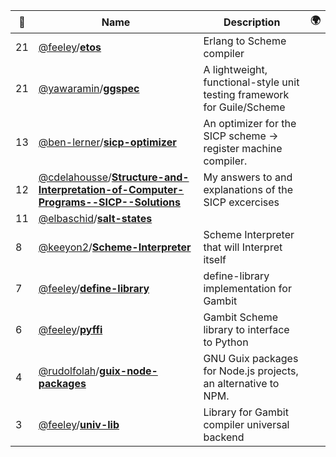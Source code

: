 |:star2: | Name | Description | 🌍|
|---|---|---|---|
|21|[@feeley](https://github.com/feeley)/[**etos**](https://github.com/feeley/etos)|Erlang to Scheme compiler||
|21|[@yawaramin](https://github.com/yawaramin)/[**ggspec**](https://github.com/yawaramin/ggspec)|A lightweight, functional-style unit testing framework for Guile/Scheme||
|13|[@ben-lerner](https://github.com/ben-lerner)/[**sicp-optimizer**](https://github.com/ben-lerner/sicp-optimizer)|An optimizer for the SICP scheme → register machine compiler.||
|12|[@cdelahousse](https://github.com/cdelahousse)/[**Structure-and-Interpretation-of-Computer-Programs--SICP--Solutions**](https://github.com/cdelahousse/Structure-and-Interpretation-of-Computer-Programs--SICP--Solutions)|My answers to and explanations of the SICP excercises||
|11|[@elbaschid](https://github.com/elbaschid)/[**salt-states**](https://github.com/elbaschid/salt-states)|||
|8|[@keeyon2](https://github.com/keeyon2)/[**Scheme-Interpreter**](https://github.com/keeyon2/Scheme-Interpreter)|Scheme Interpreter that will Interpret itself||
|7|[@feeley](https://github.com/feeley)/[**define-library**](https://github.com/feeley/define-library)|define-library implementation for Gambit||
|6|[@feeley](https://github.com/feeley)/[**pyffi**](https://github.com/feeley/pyffi)|Gambit Scheme library to interface to Python||
|4|[@rudolfolah](https://github.com/rudolfolah)/[**guix-node-packages**](https://github.com/rudolfolah/guix-node-packages)|GNU Guix packages for Node.js projects, an alternative to NPM.||
|3|[@feeley](https://github.com/feeley)/[**univ-lib**](https://github.com/feeley/univ-lib)|Library for Gambit compiler universal backend||

